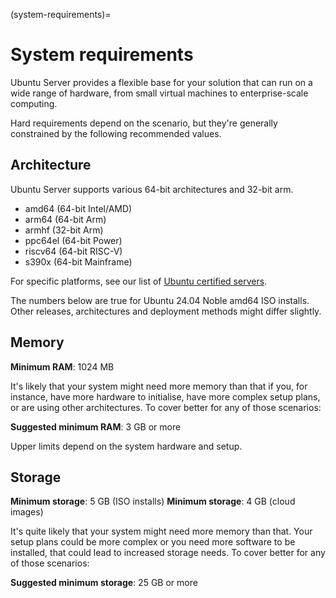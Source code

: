 (system-requirements)=
# System requirements

Ubuntu Server provides a flexible base for your solution that can run on a wide range of hardware, from small virtual machines to enterprise-scale computing. 

Hard requirements depend on the scenario, but they're generally constrained by the following recommended values.

## Architecture

Ubuntu Server supports various 64-bit architectures and 32-bit arm.

- amd64 (64-bit Intel/AMD)
- arm64 (64-bit Arm)
- armhf (32-bit Arm)
- ppc64el (64-bit Power)
- riscv64 (64-bit RISC-V)
- s390x (64-bit Mainframe)

For specific platforms, see our list of [Ubuntu certified servers](https://ubuntu.com/certified/servers).

The numbers below are true for Ubuntu 24.04 Noble amd64 ISO installs. Other releases, architectures and deployment methods might differ slightly.

## Memory

**Minimum RAM**: 1024 MB

It's likely that your system might need more memory than that if you, for instance, have more hardware to initialise, have more complex setup plans, or are using other architectures. To cover better for any of those scenarios:

**Suggested minimum RAM**: 3 GB or more

Upper limits depend on the system hardware and setup.

## Storage

**Minimum storage**: 5 GB (ISO installs)
**Minimum storage**: 4 GB (cloud images)

It's quite likely that your system might need more memory than that. Your setup plans could be more complex or you need more software to be installed, that could lead to increased storage needs. To cover better for any of those scenarios:

**Suggested minimum storage**: 25 GB or more
